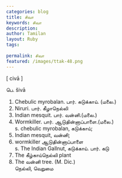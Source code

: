 ```yaml
---
categories: blog
title: சிவா
keywords: சிவா
description: 
author: Tamilan
layout: Ruby
tags: 
 
permalink: சிவா
featured: /images/ttak-48.png
---
```

  
[ civā ]  
  
பெ. šivā  
1. Chebulic myrobalan. பார். கடுக்காய். (மலை.)  
2. Niruri. பார். கீழாநெல்லி  
3. Indian mesquit. பார். வன்னி.(மலை.)  
4. Wormkiller. பார். ஆடுதின்னாப்பாளை.(மலை.)  
s. chebulic myrobalan, கடுக்காய்;  
2. Indian mesquit, வன்னி;  
3. wormkiller ஆடுதின்னாப்பாளை  
s. The Indian Gallnut, கடுக்காய். பார். கடு  
2. The கீழ்காய்நெல்லி plant  
3. The வன்னி tree. (M. Dic.)  
நெல்லி, வெறுமை